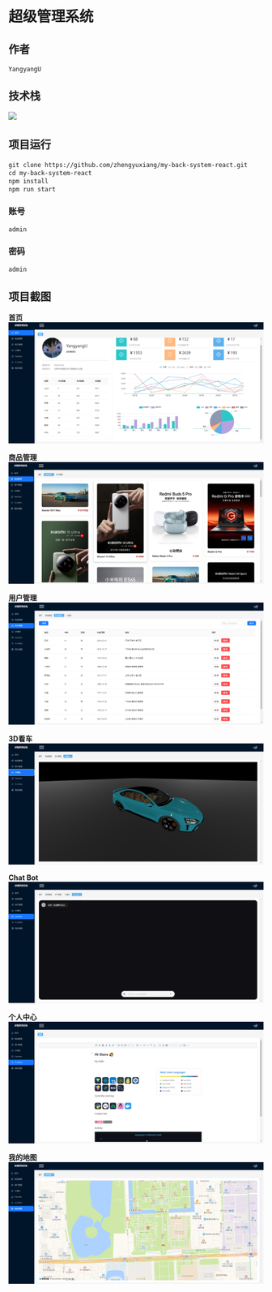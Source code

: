 # 超级管理系统

## 作者

```
YangyangU
```

## 技术栈

<p align="left">
  <a href="https://skillicons.dev">
    <img src="https://skillicons.dev/icons?i=react,ts,nodejs,redux,vite,docker,nginx" />
  </a>
</p>

## 项目运行

```
git clone https://github.com/zhengyuxiang/my-back-system-react.git
cd my-back-system-react
npm install
npm run start
```

### 账号

```
admin
```

### 密码

```
admin
```

## 项目截图

**首页**
![alt text](./public/image.png)

**商品管理**
![alt text](./public/image1.png)

**用户管理**
![alt text](./public/image2.png)

**3D看车**
![alt text](./public/image3.png)

**Chat Bot**
![alt text](./public/image4.png)

**个人中心**
![alt text](./public/image5.png)

**我的地图**
![alt text](./public/image6.png)
